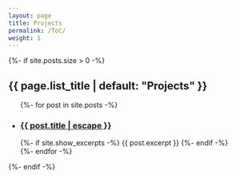 ```yaml
---
layout: page
title: Projects
permalink: /ToC/
weight: 1
---
```


<div class="page">
  {%- if site.posts.size > 0 -%}
    <h2 class="post-list-heading">{{ page.list_title | default: "Projects" }}</h2>
    <ul class="post-list">
      {%- for post in site.posts -%}
      <li>
        <h3>
          <a class="post-link" href="{{ post.url | relative_url }}">
            {{ post.title | escape }}
          </a>
        </h3>
        {%- if site.show_excerpts -%}
          {{ post.excerpt }}
        {%- endif -%}
      </li>
      {%- endfor -%}
    </ul>
    {%- endif -%}
</div>

